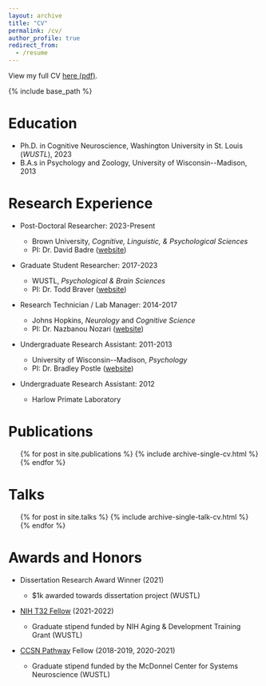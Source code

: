 ```yaml
---
layout: archive
title: "CV"
permalink: /cv/
author_profile: true
redirect_from:
  - /resume
---
```


View my full CV <a href="/files/freund_cv.pdf" target="_blank">here (pdf)</a>.

{% include base_path %}

Education
======
* Ph.D. in Cognitive Neuroscience, Washington University in St. Louis (*WUSTL*), 2023
* B.A.s in Psychology and Zoology, University of Wisconsin--Madison, 2013

Research Experience
======
* Post-Doctoral Researcher: 2023-Present
	* Brown University, *Cognitive, Linguistic, & Psychological Sciences*
	* PI: Dr. David Badre ([website](https://sites.brown.edu/badrelab/))

* Graduate Student Researcher: 2017-2023
	* WUSTL, *Psychological & Brain Sciences*
	* PI: Dr. Todd Braver ([website](https://sites.wustl.edu/ccplab/))

* Research Technician / Lab Manager: 2014-2017
	* Johns Hopkins, *Neurology* and *Cognitive Science*
	* PI: Dr. Nazbanou Nozari ([website](https://www.nozarilab.com))

* Undergraduate Research Assistant: 2011-2013
	* University of Wisconsin--Madison, *Psychology*
	* PI: Dr. Bradley Postle ([website](https://postlab.psych.wisc.edu/))

* Undergraduate Research Assistant: 2012
	* Harlow Primate Laboratory

Publications
======
  <ul>{% for post in site.publications %}
    {% include archive-single-cv.html %}
  {% endfor %}</ul>
  
Talks
======
  <ul>{% for post in site.talks %}
    {% include archive-single-talk-cv.html %}
  {% endfor %}</ul>

Awards and Honors
====

* Dissertation Research Award Winner (2021)
	* $1k awarded towards dissertation project (WUSTL)

 
* <a href="https://psychaging.wustl.edu/" target="_blank">NIH T32 Fellow</a> (2021-2022)
	* Graduate stipend funded by NIH Aging & Development Training Grant (WUSTL)

* <a href="https://sites.wustl.edu/systemsneuroscience/ccsn-pathway/" target="_blank">CCSN Pathway</a> Fellow (2018-2019, 2020-2021)
	* Graduate stipend funded by the McDonnel Center for Systems Neuroscience (WUSTL)
